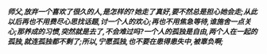 ***师父,放弃一个喜欢了很久的人,是怎样的?她走了真好,要不然总是担心她会走;从此以后再也不用费尽心思找话题,讨一个人的欢心;再也不用焦急等待,谁施舍一点关心;那养成的习惯,突然就是去了,不会难过吗?一个人的孤独是自由,两个人在一起的孤独,就连孤独都不剩了;所以,宁愿孤独,也不要在患得患失中,被辜负啊;***